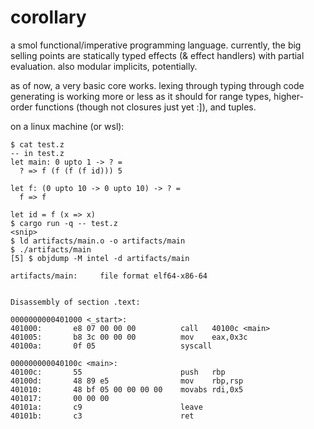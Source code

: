 # corollary

a smol functional/imperative programming language. currently, the big selling
points are statically typed effects (& effect handlers) with partial evaluation.
also modular implicits, potentially.

as of now, a very basic core works. lexing through typing through code
generating is working more or less as it should for range types, higher-order functions (though not closures just yet :]), and tuples.

on a linux machine (or wsl):

    $ cat test.z
    -- in test.z
    let main: 0 upto 1 -> ? =
      ? => f (f (f (f id))) 5

    let f: (0 upto 10 -> 0 upto 10) -> ? =
      f => f

    let id = f (x => x)
    $ cargo run -q -- test.z
    <snip>
    $ ld artifacts/main.o -o artifacts/main
    $ ./artifacts/main
    [5] $ objdump -M intel -d artifacts/main

    artifacts/main:     file format elf64-x86-64


    Disassembly of section .text:

    0000000000401000 <_start>:
    401000:       e8 07 00 00 00          call   40100c <main>
    401005:       b8 3c 00 00 00          mov    eax,0x3c
    40100a:       0f 05                   syscall

    000000000040100c <main>:
    40100c:       55                      push   rbp
    40100d:       48 89 e5                mov    rbp,rsp
    401010:       48 bf 05 00 00 00 00    movabs rdi,0x5
    401017:       00 00 00
    40101a:       c9                      leave
    40101b:       c3                      ret
